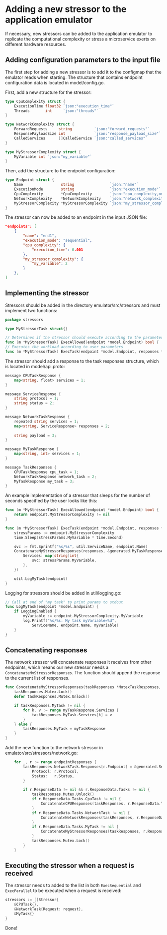 # Adding a new stressor to the application emulator

If necessary, new stressors can be added to the application emulator to replicate the computational complexity or stress a microservice exerts on different hardware resources.

## Adding configuration parameters to the input file

The first step for adding a new stressor is to add it to the configmap that the emulator reads when starting.
The structure that contains endpoint configuration data is located in model/config.go.

First, add a new structure for the stressor:

```go
type CpuComplexity struct {
    ExecutionTime float32 `json:"execution_time"`
    Threads       int     `json:"threads"`
}

type NetworkComplexity struct {
    ForwardRequests     string          `json:"forward_requests"`
    ResponsePayloadSize int             `json:"response_payload_size"`
    CalledServices      []CalledService `json:"called_services"`
}

type MyStressorComplexity struct {
    MyVariable int `json:"my_variable"`
}
```

Then, add the structure to the endpoint configuration:

```go
type Endpoint struct {
    Name                 string                `json:"name"`
    ExecutionMode        string                `json:"execution_mode"`
    CpuComplexity        *CpuComplexity        `json:"cpu_complexity,omitempty"`
    NetworkComplexity    *NetworkComplexity    `json:"network_complexity,omitempty"`
    MyStressorComplexity *MyStressorComplexity `json:"my_stressor_complexity,omitempty"`
}
```

The stressor can now be added to an endpoint in the input JSON file:

```json
"endpoints": [
    {
        "name": "end1",
        "execution_mode": "sequential",
        "cpu_complexity": {
            "execution_time": 0.001
        },
        "my_stressor_complexity": {
            "my_variable": 2
        }
    },
]
```

## Implementing the stressor

Stressors should be added in the directory emulator/src/stressors and must implement two functions:

```go
package stressors

type MyStressorTask struct{}

// Determines if the stressor should execute according to the parameters provided by the user
func (m *MyStressorTask) ExecAllowed(endpoint *model.Endpoint) bool { ... }
// Executes the workload according to user parameters
func (m *MyStressorTask) ExecTask(endpoint *model.Endpoint, responses *MutexTaskResponses) { ... }
```

The stressor should add a response to the task responses structure, which is located in model/api.proto:

```go
message CPUTaskResponse {
    map<string, float> services = 1;
}

message ServiceResponse {
    string protocol = 1;
    string status = 2;
}

message NetworkTaskResponse {
    repeated string services = 1;
    map<string, ServiceResponse> responses = 2;
    
    string payload = 3;
}

message MyTaskResponse {
    map<string, int> services = 1;
}

message TaskResponses {
    CPUTaskResponse cpu_task = 1;
    NetworkTaskResponse network_task = 2;
    MyTaskResponse my_task = 3;
}
```

An example implementation of a stressor that sleeps for the number of seconds specified by the user looks like this:

```go
func (m *MyStressorTask) ExecAllowed(endpoint *model.Endpoint) bool {
    return endpoint.MyStressorComplexity != nil
}

func (m *MyStressorTask) ExecTask(endpoint *model.Endpoint, responses *MutexTaskResponses) {
    stressParams := endpoint.MyStressorComplexity
    time.Sleep(stressParams.MyVariable * time.Second)

    svc := fmt.Sprintf("%s/%s", util.ServiceName, endpoint.Name)
    ConcatenateMyStressorResponses(responses, &generated.MyTaskResponse{
        Services: map[string]int{
            svc: stressParams.MyVariable,
        },
    })

    util.LogMyTask(endpoint)
}
```

Logging for stressors should be added in util/logging.go:

```go
// Call at end of "my task" to print params to stdout
func LogMyTask(endpoint *model.Endpoint) {
    if LoggingEnabled {
        myVariable := endpoint.MyStressorComplexity.MyVariable
        log.Printf("%s/%s: My task myVariable=%d",
            ServiceName, endpoint.Name, myVariable)
    }
}
```

## Concatenating responses

The network stressor will concatenate responses it receives from other endpoints, which means our new stressor needs a `ConcatenateMyStressorResponses`. The function should append the response to the current list of responses.

```go
func ConcatenateMyStressorResponses(taskResponses *MutexTaskResponses, myTaskResponse *generated.MyTaskResponse) {
    taskResponses.Mutex.Lock()
    defer taskResponses.Mutex.Unlock()

    if taskResponses.MyTask != nil {
        for k, v := range myTaskResponse.Services {
            taskResponses.MyTask.Services[k] = v
        }
    } else {
        taskResponses.MyTask = myTaskResponse
    }
}
```

Add the new function to the network stressor in emulator/src/stressors/network.go:

```go
    for _, r := range endpointResponses {
        taskResponses.NetworkTask.Responses[r.Endpoint] = &generated.ServiceResponse{
            Protocol: r.Protocol,
            Status:   r.Status,
        }

        if r.ResponseData != nil && r.ResponseData.Tasks != nil {
            taskResponses.Mutex.Unlock()
            if r.ResponseData.Tasks.CpuTask != nil {
                ConcatenateCPUResponses(taskResponses, r.ResponseData.Tasks.CpuTask)
            }
            if r.ResponseData.Tasks.NetworkTask != nil {
                ConcatenateNetworkResponses(taskResponses, r.ResponseData.Tasks.NetworkTask, nil)
            }
            if r.ResponseData.Tasks.MyTask != nil {
                ConcatenateMyStressorResponses(taskResponses, r.ResponseData.Tasks.MyTask)
            }
            taskResponses.Mutex.Lock()
        }
    }
```

## Executing the stressor when a request is received

The stressor needs to added to the list in both `ExecSequential` and `ExecParallel` to be executed when a request is received:

```go
stressors := []Stressor{
    &CPUTask{},
    &NetworkTask{Request: request},
    &MyTask{}
}
```

Done!
